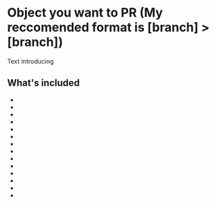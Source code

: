 # Object you want to PR (My reccomended format is [branch] > [branch])

Text introducing
## What's included
-
-
-
-
-
-
-
-
-
-
-
-
-
-
